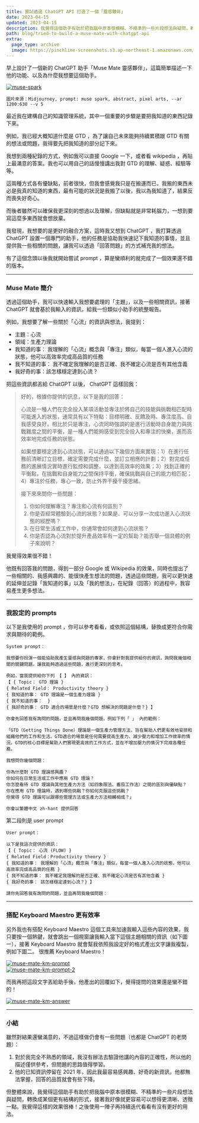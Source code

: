 ```yaml
---
title: 嘗試透過 ChatGPT API 打造了一個「靈感夥伴」
date: 2023-04-15
updated: 2023-04-15
description: 我覺得這個助手有助於把我腦中原本很模糊、不精準的一些片段想法與疑問，轉換成某個更有結構的形式，接著我好像就更容易可以想得更清晰、透徹一點。我覺得這樣的效果很棒！
path: blog/tried-to-build-a-muse-mate-with-chatgpt-api
extra:
  page_type: archive
  image: https://pinchlime-screenshots.s3.ap-northeast-1.amazonaws.com/muse-spark_MVFfyO.webp
---
```


早上設計了一個新的 ChatGPT 助手「Muse Mate 靈感夥伴」，這篇簡單描述一下他的功能、以及為什麼我想要這個助手。

<a href="https://pinchlime-screenshots.s3.ap-northeast-1.amazonaws.com/muse-spark_MVFfyO.webp" data-fancybox data-caption="muse-spark">
  <img src="https://pinchlime-screenshots.s3.ap-northeast-1.amazonaws.com/muse-spark_MVFfyO.webp" loading="lazy" alt="muse-spark" align="center" />
</a>

`圖片來源：Midjourney, prompt: muse spark, abstract, pixel arts, --ar 1200:630 --v 5`

最近我在建構自己的知識管理系統，其中一個重要的步驟是要把我知道的東西記錄下來。

例如，我已經大概知道什麼是 GTD ，為了讓自己未來能夠持續累積跟 GTD 有關的想法或問題，我得要先把我知道的部分記下來。

我想到兩種紀錄的方式，例如我可以直接 Google 一下，或者看 wikipedia ，再貼上最滿意的答案。我也可以用自己的話慢慢講出我對 GTD 的理解、疑惑、經驗等等。

這兩種方式各有優缺點，前者很快，但我會感覺我只是在搬運而已，我搬的東西未必是我真的知道的東西，最有可能的狀況是我搬了以後，我以為我知道了，結果反而喪失好奇心。

而後者雖然可以確保我更深刻的想過以及理解，但缺點就是非常耗腦力，一想到要寫這麼多東西就會想放棄。

我發現，我想要的是更好的融合方案，這時我又想到 ChatGPT ，我打算透過 ChatGPT 設置一個專門的助手，他的任務是協助我快速記下我知道的事情，並且提供我一些相關的問題，讓我可以透過「回答問題」的方式補充我的想法。

有了這個念頭以後我就開始嘗試 prompt ，算是蠻順利的就完成了一個效果還不錯的版本。

<!-- more -->

---
### Muse Mate 簡介


透過這個助手，我可以快速輸入我想要處理的「主題」，以及一些相關資訊，接著 ChatGPT 就會基於我輸入的資訊，給我一份類似小助手的統整報告。

例如，我想要了解一些關於「心流」的資訊與想法，我提到：

* 主題：心流
* 領域：生產力理論
* 我知道的事： 我理解的「心流」概念與「專注」類似，每當一個人進入心流的狀態，他可以高效率完成高品質的任務 
* 我不知道的事： 我不確定我理解的是否正確、我不確定心流是否有其他含義
* 我好奇的事：該怎樣穩定達到心流？


把這些資訊都丟給 ChatGPT 以後， ChatGPT 這樣回我：

> 好的，根據你提供的訊息，以下是我的回答：
>
> 心流是一種人們在完全投入某項活動並專注於將自己的技能與挑戰相匹配時可能進入的狀態，通常具有以下特點：目標明確、反饋及時、專注度高、自我感受良好。相比於只是專注，心流同時強調的是進行活動時自身能力與挑戰難度之間的平衡，是一種人們能夠感受到完全投入和專注的快樂，進而高效率地完成任務的狀態。
>
> 如果想要穩定達到心流狀態，可以通過以下幾個方面來實現：1）在進行任務前清晰訂立目標，確定需要完成什麼，並訂立相應的計劃；2）對完成任務的進展情況實時進行監控和調整，以達到高效率的效果；3）找到正確的平衡點，在挑戰和自身能力之間保持平衡，確保挑戰與自己的能力相匹配；4）專注於任務，專心一致，防止外界干擾干擾思緒。
>
> 接下來來問你一些問題：
>
> 1. 你如何理解專注？專注和心流有何區別？
> 2. 你是否經常體驗到心流的狀態？如果是、可以分享一次成功進入心流狀態的經歷嗎？
> 3. 在日常生活或工作中，你通常會如何達到心流狀態？
> 4. 你是否認為心流對於提升產品效率有一定的幫助？能否舉一個具體的例子來說明？

我覺得效果很不錯！

他既有回答我的問題，得到一部分 Google 或 Wikipedia 的效果，同時也提出了一些相關的、我感興趣的、能很快產生想法的問題，透過這些問題，我可以更快速的延伸並記錄「我知道的事」以及「我的想法」，在紀錄（回答）的過程中，我容易產生更多想法。

---

### 我設定的 prompts

以下是我使用的 prompt ，你可以參考看看，或依照這個結構，替換成更符合你需求與期待的範例。

```
System prompt：

我想要你扮演一個能協助我產生靈感與問題的專家，你會針對我提供給你的資訊，詢問我幾個相關的關鍵問題，讓我能夠透過這些問題，進行更深刻的思考。

例如，當我提供給你下列 【 】 內的資訊：
【 { Topic： GTD 理論 }
{ Related Field： Productivity theory }
{ 我知道的事： GTD 理論是一個生產力理論 }
{ 我不知道的事：  }
{ 我好奇的事： GTD 適合的場景是什麼？GTD 想解決的問題是什麼？} 】

你會先回答我有詢問的問題，並且再問我幾個問題，例如下列「 」 內的範例：

「GTD（Getting Things Done）理論是一個生產力管理方法，旨在幫助人們更有效地安排和組織他們的工作和生活。GTD適合的場景是任何需要提高生產力、減少壓力和增加工作效率的情況。GTD的核心目標是幫助人們實現更高效的工作方式，並在不增加壓力的情況下完成各種任務。

我想問你幾個問題：

你為什麼對 GTD 理論感興趣？
你如何在日常生活或工作中應用 GTD 理論？
你怎麼看待 GTD 理論與其他生產力方法（如四象限法、番茄工作法）之間的區別與優缺點？
你在應用 GTD 理論時，遇到哪些挑戰？你如何克服這些挑戰？
你覺得 GTD 理論可以跟哪些管理方法或生產力方法相輔相成？」

你會以繁體中文 zh-hant 提供回答
```

第二段則是 user prompt

```
User prompt：

以下是我這次提供的資訊：
【 { Topic： 心流 (FLOW) }
{ Related Field：Productivity theory }
{ 我知道的事： 我理解的「心流」概念與「專注」類似，每當一個人進入心流的狀態，他可以高效率完成高品質的任務 }
{ 我不知道的事： 我不確定我理解的是否正確、我不確定心流是否有其他含義 }
{ 我好奇的事： 該怎樣穩定達到心流？} 】

請你先回答我有詢問的問題，並且再問我幾個問題：
```

---

### 搭配 Keyboard Maestro 更有效率

另外我也有搭配 Keyboard Maestro 這個工具來加速我輸入這些內容的效果，我只要按一個熱鍵，就會跳出一個視窗讓我輸入當下這個主題相關的資訊（如下圖一），接著 Keyboard Maestro 就會幫我依照我設定好的格式產出文字讓我複製，例如下圖二。 很推薦 Keyboard Maestro！

<a href="https://pinchlime-screenshots.s3.ap-northeast-1.amazonaws.com/muse-mate-km-prompt_FC0pEC.webp" data-fancybox data-caption="muse-mate-km-prompt">
  <img src="https://pinchlime-screenshots.s3.ap-northeast-1.amazonaws.com/muse-mate-km-prompt_FC0pEC.webp" loading="lazy" alt="muse-mate-km-prompt" align="center" />
</a>
<br>

<a href="https://pinchlime-screenshots.s3.ap-northeast-1.amazonaws.com/muse-mate-km-prompt-2_G5vo41.webp" data-fancybox data-caption="muse-mate-km-prompt-2">
  <img src="https://pinchlime-screenshots.s3.ap-northeast-1.amazonaws.com/muse-mate-km-prompt-2_G5vo41.webp" loading="lazy" alt="muse-mate-km-prompt-2" align="center" />
</a>
<br>

而我再把這段文字丟給助手後，他產出的回覆如下，覺得提問的效果還是蠻不錯的！

<a href="https://pinchlime-screenshots.s3.ap-northeast-1.amazonaws.com/muse-mate-km-answer_s8QejI.webp" data-fancybox data-caption="muse-mate-km-answer">
  <img src="https://pinchlime-screenshots.s3.ap-northeast-1.amazonaws.com/muse-mate-km-answer_s8QejI.webp" loading="lazy" alt="muse-mate-km-answer" align="center" />
</a>

---

### 小結

雖然對結果還蠻滿意的，不過這樣做仍會有一些問題（也都是 ChatGPT 的老問題）：

1. 對於我完全不熟悉的領域，我沒有辦法去驗證他講的內容的正確性，所以他的描述僅供參考，但問題的思路值得學習。
2. 他的已知資訊停留在 2021 年，因此我最容易感興趣、好奇的新資訊，他都無法掌握，回答的品質就會有些下降。


但整體來說，我覺得這個助手有助於把我腦中原本很模糊、不精準的一些片段想法與疑問，轉換成某個更有結構的形式，接著我好像就更容易可以想得更清晰、透徹一點。我覺得這樣的效果很棒！之後使用一陣子再持續迭代看看有沒有更好的用法。
